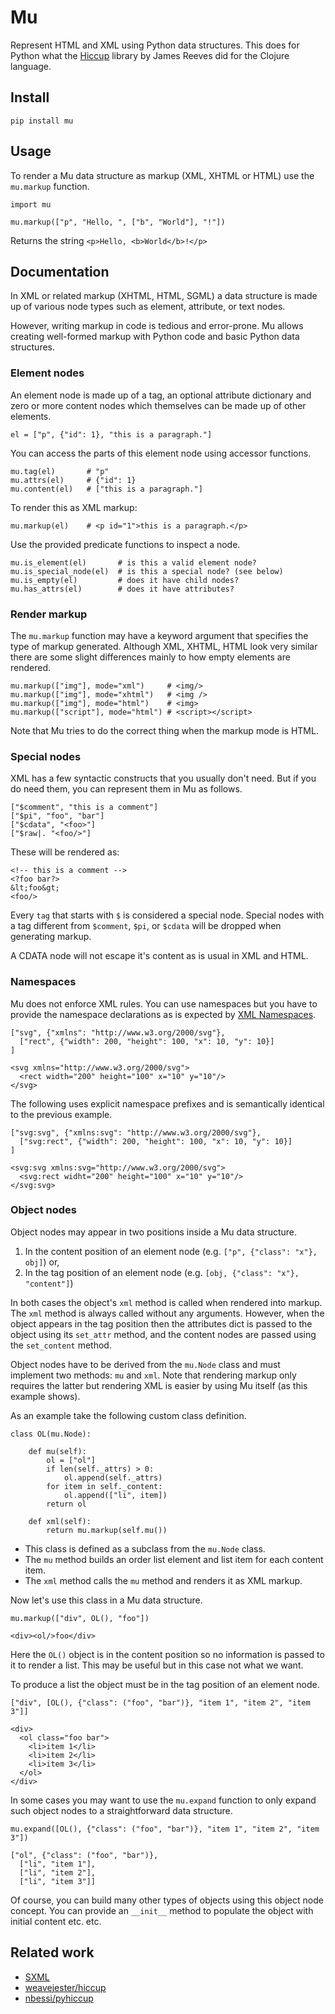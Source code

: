 # Mu

Represent HTML and XML using Python data structures. This does
for Python what the [Hiccup](https://github.com/weavejester/hiccup)
library by James Reeves did for the Clojure language.


## Install

```
pip install mu
```


## Usage

To render a Mu data structure as markup (XML, XHTML or HTML) use the
`mu.markup` function.

```
import mu

mu.markup(["p", "Hello, ", ["b", "World"], "!"])
```

Returns the string `<p>Hello, <b>World</b>!</p>`


## Documentation

In XML or related markup (XHTML, HTML, SGML) a data structure is made
up of various node types such as element, attribute, or text nodes.

However, writing markup in code is tedious and error-prone. Mu allows
creating well-formed markup with Python code and basic Python data
structures.

### Element nodes

An element node is made up of a tag, an optional attribute dictionary
and zero or more content nodes which themselves can be made up of other
elements.

```
el = ["p", {"id": 1}, "this is a paragraph."]
```

You can access the parts of this element node using accessor functions.

```
mu.tag(el)       # "p"
mu.attrs(el)     # {"id": 1}
mu.content(el)   # ["this is a paragraph."]
```

To render this as XML markup:

```
mu.markup(el)    # <p id="1">this is a paragraph.</p>
```

Use the provided predicate functions to inspect a node.

```
mu.is_element(el)       # is this a valid element node?
mu.is_special_node(el)  # is this a special node? (see below)
mu.is_empty(el)         # does it have child nodes?
mu.has_attrs(el)        # does it have attributes?
```

### Render markup

The `mu.markup` function may have a keyword argument that specifies the
type of markup generated. Although XML, XHTML, HTML look very similar
there are some slight differences mainly to how empty elements are
rendered.

```
mu.markup(["img"], mode="xml")     # <img/>
mu.markup(["img"], mode="xhtml")   # <img />
mu.markup(["img"], mode="html")    # <img>
mu.markup(["script"], mode="html") # <script></script>
```

Note that Mu tries to do the correct thing when the markup mode is HTML.

### Special nodes

XML has a few syntactic constructs that you usually don't need.
But if you do need them, you can represent them in Mu as follows.

```
["$comment", "this is a comment"]
["$pi", "foo", "bar"]
["$cdata", "<foo>"]
["$raw|. "<foo/>"]
```

These will be rendered as:

```
<!-- this is a comment -->
<?foo bar?>
&lt;foo&gt;
<foo/>
```

Every `tag` that starts with `$` is considered a special node.
Special nodes with a tag different from `$comment`, `$pi`, or `$cdata`
will be dropped when generating markup.

A CDATA node will not escape it's content as is usual in XML and HTML.


### Namespaces

Mu does not enforce XML rules. You can use namespaces but you have
to provide the namespace declarations as is expected by
[XML Namespaces](https://www.w3.org/TR/xml-names).

```
["svg", {"xmlns": "http://www.w3.org/2000/svg"},
  ["rect", {"width": 200, "height": 100, "x": 10, "y": 10}]
]
```

```
<svg xmlns="http://www.w3.org/2000/svg">
  <rect width="200" height="100" x="10" y="10"/>
</svg>
```

The following uses explicit namespace prefixes and is semantically
identical to the previous example.

```
["svg:svg", {"xmlns:svg": "http://www.w3.org/2000/svg"},
  ["svg:rect", {"width": 200, "height": 100, "x": 10, "y": 10}]
]
```

```
<svg:svg xmlns:svg="http://www.w3.org/2000/svg">
  <svg:rect widht="200" height="100" x="10" y="10"/>
</svg:svg>
```

### Object nodes

Object nodes may appear in two positions inside a Mu data
structure.

1) In the content position of an element node (e.g.
   `["p", {"class": "x"}, obj]`) or,
2) In the tag position of an element node (e.g.
   `[obj, {"class": "x"}, "content"]`)

In both cases the object's `xml` method is called when
rendered into markup. The `xml` method is always called without
any arguments. However, when the object appears in the tag
position then the attributes dict is passed to the object
using its `set_attr` method, and the content nodes are passed
using the `set_content` method.

Object nodes have to be derived from the `mu.Node` class and must
implement two methods: `mu` and `xml`. Note that rendering
markup only requires the latter but rendering XML is easier
by using Mu itself (as this example shows).

As an example take the following custom class definition.

```
class OL(mu.Node):

    def mu(self):
        ol = ["ol"]
        if len(self._attrs) > 0:
            ol.append(self._attrs)
        for item in self._content:
            ol.append(["li", item])
        return ol

    def xml(self):
        return mu.markup(self.mu())

```

- This class is defined as a subclass from the `mu.Node` class.
- The `mu` method builds an order list element and list item for
  each content item.
- The `xml` method calls the `mu` method and renders it as XML
  markup.

Now let's use this class in a Mu data structure.

```
mu.markup(["div", OL(), "foo"])
```

```
<div><ol/>foo</div>
```

Here the `OL()` object is in the content position so no information is
passed to it to render a list. This may be useful but in this case not
what we want.

To produce a list the object must be in the tag position of an element
node.

```
["div", [OL(), {"class": ("foo", "bar")}, "item 1", "item 2", "item 3"]]
```

```
<div>
  <ol class="foo bar">
    <li>item 1</li>
    <li>item 2</li>
    <li>item 3</li>
  </ol>
</div>
```

In some cases you may want to use the `mu.expand` function to only expand
such object nodes to a straightforward data structure.

```
mu.expand([OL(), {"class": ("foo", "bar")}, "item 1", "item 2", "item 3"])
```

```
["ol", {"class": ("foo", "bar")},
  ["li", "item 1"],
  ["li", "item 2"],
  ["li", "item 3"]]
```

Of course, you can build many other types of objects using this object node
concept. You can provide an `__init__` method to populate the object with
initial content etc. etc.


## Related work

- [SXML](https://en.wikipedia.org/wiki/SXML)
- [weavejester/hiccup](https://github.com/weavejester/hiccup)
- [nbessi/pyhiccup](https://github.com/nbessi/pyhiccup)
